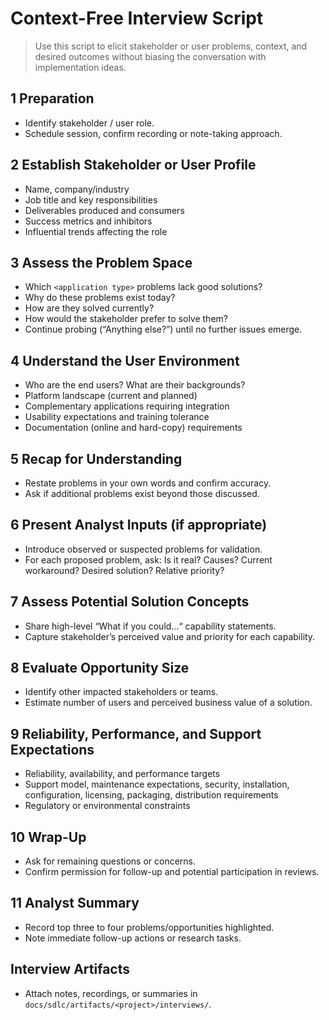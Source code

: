 # Context-Free Interview Script


> Use this script to elicit stakeholder or user problems, context, and desired outcomes without biasing the conversation with implementation ideas.

## 1 Preparation
- Identify stakeholder / user role.
- Schedule session, confirm recording or note-taking approach.

## 2 Establish Stakeholder or User Profile
- Name, company/industry
- Job title and key responsibilities
- Deliverables produced and consumers
- Success metrics and inhibitors
- Influential trends affecting the role

## 3 Assess the Problem Space
- Which `<application type>` problems lack good solutions?
- Why do these problems exist today?
- How are they solved currently?
- How would the stakeholder prefer to solve them?
- Continue probing (“Anything else?”) until no further issues emerge.

## 4 Understand the User Environment
- Who are the end users? What are their backgrounds?
- Platform landscape (current and planned)
- Complementary applications requiring integration
- Usability expectations and training tolerance
- Documentation (online and hard-copy) requirements

## 5 Recap for Understanding
- Restate problems in your own words and confirm accuracy.
- Ask if additional problems exist beyond those discussed.

## 6 Present Analyst Inputs (if appropriate)
- Introduce observed or suspected problems for validation.
- For each proposed problem, ask: Is it real? Causes? Current workaround? Desired solution? Relative priority?

## 7 Assess Potential Solution Concepts
- Share high-level “What if you could…“ capability statements.
- Capture stakeholder’s perceived value and priority for each capability.

## 8 Evaluate Opportunity Size
- Identify other impacted stakeholders or teams.
- Estimate number of users and perceived business value of a solution.

## 9 Reliability, Performance, and Support Expectations
- Reliability, availability, and performance targets
- Support model, maintenance expectations, security, installation, configuration, licensing, packaging, distribution requirements
- Regulatory or environmental constraints

## 10 Wrap-Up
- Ask for remaining questions or concerns.
- Confirm permission for follow-up and potential participation in reviews.

## 11 Analyst Summary
- Record top three to four problems/opportunities highlighted.
- Note immediate follow-up actions or research tasks.

## Interview Artifacts
- Attach notes, recordings, or summaries in `docs/sdlc/artifacts/<project>/interviews/`.
